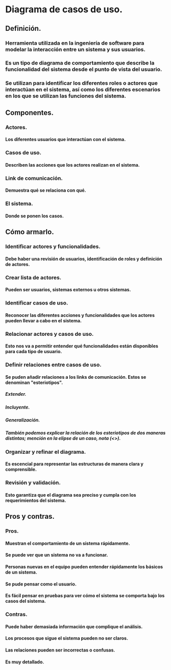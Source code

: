 # Diagrama de casos de uso.
## Definición.
### Herramienta utilizada en la ingeniería de software para modelar la interacción entre un sistema y sus usuarios.
### Es un tipo de diagrama de comportamiento que describe la funcionalidad del sistema desde el punto de vista del usuario.
### Se utilizan para identificar los diferentes roles o actores que interactúan en el sistema, así como los diferentes escenarios en los que se utilizan las funciones del sistema.
## Componentes.
### Actores.
#### Los diferentes usuarios que interactúan con el sistema.
### Casos de uso.
#### Describen las acciones que los actores realizan en el sistema.
### Link de comunicación.
#### Demuestra qué se relaciona con qué.
### El sistema.
#### Donde se ponen los casos.
## Cómo armarlo.
### Identificar actores y funcionalidades.
#### Debe haber una revisión de usuarios, identificación de roles y definición de actores.
### Crear lista de actores. 
#### Pueden ser usuarios, sistemas externos u otros sistemas.
### Identificar casos de uso.
#### Reconocer las diferentes acciones y funcionalidades que los actores pueden llevar a cabo en el sistema.
### Relacionar actores y casos de uso.
#### Esto nos va a permitir entender qué funcionalidades están disponibles para cada tipo de usuario.
### Definir relaciones entre casos de uso.
#### Se puden añadir relaciones a los links de comunicación. Estos se denominan "esteriotipos".
##### Extender.
##### Incluyente.
##### Generalización.
##### También podemos explicar la relación de los esteriotipos de dos maneras distintas; mención en la elipse de un caso, nota (<>).
### Organizar y refinar el diagrama. 
#### Es escencial para representar las estructuras de manera clara y comprensible.
### Revisión y validación.
#### Esto garantiza que el diagrama sea preciso y cumpla con los requerimientos del sistema.
## Pros y contras.
### Pros.
#### Muestran el comportamiento de un sistema rápidamente.
#### Se puede ver que un sistema no va a funcionar.
#### Personas nuevas en el equipo pueden entender rápidamente los básicos de un sistema.
#### Se pude pensar como el usuario.
#### Es fácil pensar en pruebas para ver cómo el sistema se comporta bajo los casos del sistema.
### Contras.
#### Puede haber demasiada información que complique el análisis.
#### Los procesos que sigue el sistema pueden no ser claros.
#### Las relaciones pueden ser incorrectas o confusas.
#### Es muy detallado.